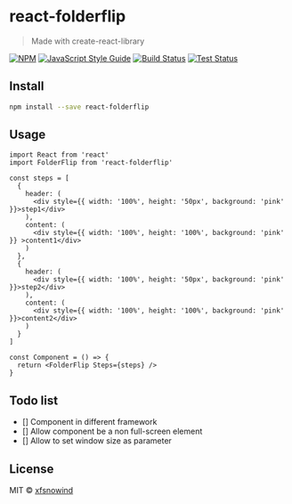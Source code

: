 # react-folderflip

> Made with create-react-library

[![NPM](https://img.shields.io/npm/v/react-folderflip.svg)](https://www.npmjs.com/package/react-folderflip) [![JavaScript Style Guide](https://img.shields.io/badge/code_style-standard-brightgreen.svg)](https://standardjs.com) [![Build Status](https://img.shields.io/github/actions/workflow/status/xfsnowind/react-folderflip/build.yml?branch=main)](https://github.com/xfsnowind/react-folderflip/actions/workflows/build.yml?query=branch%3Amain)
[![Test Status](https://img.shields.io/github/actions/workflow/status/xfsnowind/react-folderflip/test.yml?branch=main)](https://github.com/xfsnowind/react-folderflip/actions/workflows/test.yml?query=branch%3Amain)

## Install

```bash
npm install --save react-folderflip
```

## Usage

```tsx
import React from 'react'
import FolderFlip from 'react-folderflip'

const steps = [
  {
    header: (
      <div style={{ width: '100%', height: '50px', background: 'pink' }}>step1</div>
    ),
    content: (
      <div style={{ width: '100%', height: '100%', background: 'pink' }} >content1</div>
    )
  },
  {
    header: (
      <div style={{ width: '100%', height: '50px', background: 'pink' }}>step2</div>
    ),
    content: (
      <div style={{ width: '100%', height: '100%', background: 'pink' }}>content2</div>
    )
  }
]

const Component = () => {
  return <FolderFlip Steps={steps} />
}
```

## Todo list

- [] Component in different framework
- [] Allow component be a non full-screen element
- [] Allow to set window size as parameter

## License

MIT © [xfsnowind](https://github.com/xfsnowind)
